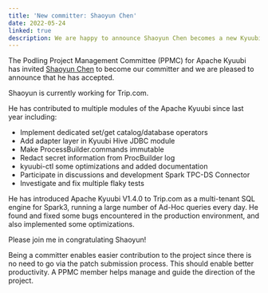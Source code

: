 ```yaml
---
title: 'New committer: Shaoyun Chen'
date: 2022-05-24
linked: true
description: We are happy to announce Shaoyun Chen becomes a new Kyuubi committer.
---
```

<!---
  Licensed under the Apache License, Version 2.0 (the "License");
  you may not use this file except in compliance with the License.
  You may obtain a copy of the License at

   http://www.apache.org/licenses/LICENSE-2.0

  Unless required by applicable law or agreed to in writing, software
  distributed under the License is distributed on an "AS IS" BASIS,
  WITHOUT WARRANTIES OR CONDITIONS OF ANY KIND, either express or implied.
  See the License for the specific language governing permissions and
  limitations under the License. See accompanying LICENSE file.
-->

The Podling Project Management Committee (PPMC) for Apache Kyuubi
has invited [Shaoyun Chen](https://github.com/cxzl25) to become our committer
and we are pleased to announce that he has accepted.

Shaoyun is currently working for Trip.com.

He has contributed to multiple modules of the Apache Kyuubi since last
year including:

- Implement dedicated set/get catalog/database operators
- Add adapter layer in Kyuubi Hive JDBC module
- Make ProcessBuilder.commands immutable
- Redact secret information from ProcBuilder log
- kyuubi-ctl some optimizations and added documentation
- Participate in discussions and development Spark TPC-DS Connector
- Investigate and fix multiple flaky tests

He has introduced Apache Kyuubi V1.4.0 to Trip.com as a multi-tenant
SQL engine for Spark3, running a large number of Ad-Hoc queries every
day.
He found and fixed some bugs encountered in the production
environment, and also implemented some optimizations.

Please join me in congratulating Shaoyun!

Being a committer enables easier contribution to the
project since there is no need to go via the patch
submission process. This should enable better productivity.
A PPMC member helps manage and guide the direction of the project.
